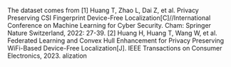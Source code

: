 The dataset comes from 
[1] Huang T, Zhao L, Dai Z, et al. Privacy Preserving CSI Fingerprint Device-Free Localization[C]//International Conference on Machine Learning for Cyber Security. Cham: Springer Nature Switzerland, 2022: 27-39.
[2] Huang H, Huang T, Wang W, et al. Federated Learning and Convex Hull Enhancement for Privacy Preserving WiFi-Based Device-Free Localization[J]. IEEE Transactions on Consumer Electronics, 2023.
alization

